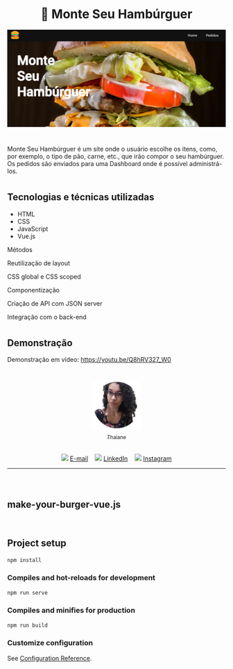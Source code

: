 <h1 align="center"> 🍔 Monte Seu Hambúrguer </h1>

<img src="./public/img/demo-img.png" />

#
Monte Seu Hambúrguer é um site onde o usuário escolhe os itens, como, por exemplo, o tipo de pão, carne, etc., que irão compor o seu hambúrguer. Os pedidos são enviados para uma Dashboard onde é possível administrá-los.
#
## Tecnologias e técnicas utilizadas

- HTML
- CSS
- JavaScript
- Vue.js

Métodos

Reutilização de layout

CSS global e CSS scoped

Componentização
 
Criação de API com JSON server

Integração com o back-end

#

## Demonstração

Demonstração em vídeo: https://youtu.be/Q8hRV327_W0

#
<div align="center">

[<img src="./public/img/profile.png" width=115><br><sub>Thaiane</sub>](https://github.com/thaianealm) 

<br/>

<img src="https://cdn-icons-png.flaticon.com/512/2504/2504727.png" width="30"/>
<a href="cont.thaiane@gmail.com">E-mail</a>&nbsp&nbsp&nbsp
<img src="https://cdn-icons-png.flaticon.com/512/3536/3536505.png" width="30"/>
<a href="https://www.linkedin.com/in/thaiane-a-lima-51506522a/">LinkedIn</a>&nbsp&nbsp&nbsp
<img src="https://cdn-icons-png.flaticon.com/512/174/174855.png" width="30"/>
<a href="https://www.instagram.com/thaianealm_/">Instagram</a>

</div>

<hr/>

<br/>

#
## make-your-burger-vue.js
<br/>

## Project setup
```
npm install
```

### Compiles and hot-reloads for development
```
npm run serve
```

### Compiles and minifies for production
```
npm run build
```

### Customize configuration
See [Configuration Reference](https://cli.vuejs.org/config/).
